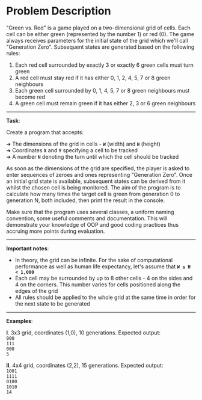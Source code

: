 ﻿
# Problem Description

"Green vs. Red" is a game played on a two-dimensional grid of cells. Each cell can be either green (represented by the number 1) or red (0). The game always receives parameters for the initial state of the grid which we'll call "Generation Zero". Subsequent states are generated based on the following rules:

1. Each red cell surrounded by exactly 3 or exactly 6 green cells must turn green  
2. A red cell must stay red if it has either 0, 1, 2, 4, 5, 7 or 8 green neighbours  
3. Each green cell surrounded by 0, 1, 4, 5, 7 or 8 green neighbours must become red  
4. A green cell must remain green if it has either 2, 3 or 6 green neighbours  
________
__Task__:

Create a program that accepts:

➔ The dimensions of the grid in cells - **`W`** (width) and **`H`** (height)  
➔ Coordinates **`X`** and **`Y`** specifying a cell to be tracked  
➔ A number **`N`** denoting the turn until which the cell should be tracked  

As soon as the dimensions of the grid are specified, the player is asked to enter sequences of zeroes and ones representing "Generation Zero". Once an initial grid state is available, subsequent states can be derived from it whilst the chosen cell is being monitored. The aim of the program is to calculate how many times the target cell is green from generation 0 to generation N, both included, then print the result in the console.

Make sure that the program uses several classes, a uniform naming convention, some useful comments and documentation. This will demonstrate your knowledge of OOP and good coding practices thus accruing more points during evaluation.
___________________
__Important notes__:

- In theory, the grid can be infinite. For the sake of computational performance as well as human life expectancy, let's assume that **`W ≤ H < 1,000`**  
- Each cell may be surrounded by up to 8 other cells - 4 on the sides and 4 on the corners. This number varies for cells positioned along the edges of the grid  
- All rules should be applied to the whole grid at the same time in order for the next state to be generated  
____________
__Examples__:

**I**. 3x3 grid, coordinates (1,0), 10 generations. Expected output:  
`000`  
`111`  
`000`  
`5`  

**II**. 4x4 grid, coordinates (2,2), 15 generations. Expected output:  
`1001`  
`1111`  
`0100`  
`1010`  
`14`  
